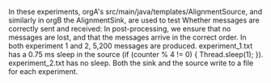 In these experiments, orgA's src/main/java/templates/AlignmentSource, and similarly in orgB the AlignmentSink, are used to test Whether messages are correctly sent and received: In post-processing, we ensure that no messages are lost, and that the messages arrive in the correct order. In both experiment 1 and 2, 5,200 messages are produced. experiment_1.txt has a 0.75 ms sleep in the source (if (counter % 4 != 0) { Thread.sleep(1); }). experiment_2.txt has no sleep. Both the sink and the source write to a file for each experiment.